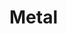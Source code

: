 # Metal

<MetalInstrumentListComponent type="METAL" />

<script setup>
import MetalInstrumentListComponent from '../../../.vitepress/components/oanda/MetalInstrumentListComponent.vue';
</script>